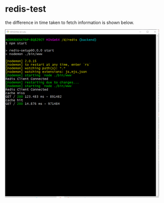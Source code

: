 # redis-test

the difference in time taken to fetch information is shown below.

![final_image](/public/images/redis.PNG)
